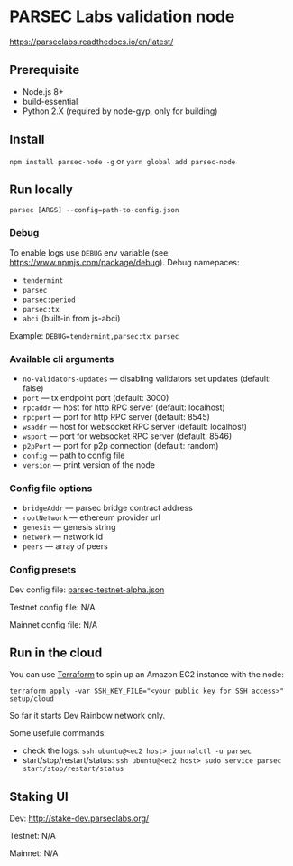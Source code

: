 # PARSEC Labs validation node

https://parseclabs.readthedocs.io/en/latest/

## Prerequisite

- Node.js 8+
- build-essential
- Python 2.X (required by node-gyp, only for building)

## Install

`npm install parsec-node -g` or `yarn global add parsec-node`

## Run locally

`parsec [ARGS] --config=path-to-config.json`

### Debug

To enable logs use `DEBUG` env variable (see: https://www.npmjs.com/package/debug). Debug namepaces:

- `tendermint`
- `parsec`
- `parsec:period`
- `parsec:tx`
- `abci` (built-in from js-abci)

Example: `DEBUG=tendermint,parsec:tx parsec`

### Available cli arguments

- `no-validators-updates` — disabling validators set updates (default: false)
- `port` — tx endpoint port (default: 3000)
- `rpcaddr` — host for http RPC server (default: localhost)
- `rpcport` — port for http RPC server (default: 8545)
- `wsaddr` — host for websocket RPC server (default: localhost)
- `wsport` — port for websocket RPC server (default: 8546)
- `p2pPort` — port for p2p connection (default: random)
- `config` — path to config file
- `version` — print version of the node

### Config file options

- `bridgeAddr` — parsec bridge contract address
- `rootNetwork` — ethereum provider url
- `genesis` — genesis string
- `network` — network id
- `peers` — array of peers

### Config presets

Dev config file: <a href="https://raw.githubusercontent.com/parsec-labs/parsec-node/master/presets/parsec-testnet-alpha.json" download>parsec-testnet-alpha.json</a>

Testnet config file: N/A

Mainnet config file: N/A

## Run in the cloud

You can use [Terraform](https://www.terraform.io/) to spin up an Amazon EC2 instance with the node:
```
terraform apply -var SSH_KEY_FILE="<your public key for SSH access>" setup/cloud
```

So far it starts Dev Rainbow network only.

Some usefule commands:
- check the logs: `ssh ubuntu@<ec2 host> journalctl -u parsec`
- start/stop/restart/status: `ssh ubuntu@<ec2 host> sudo service parsec start/stop/restart/status`

## Staking UI

Dev: http://stake-dev.parseclabs.org/

Testnet: N/A

Mainnet: N/A
